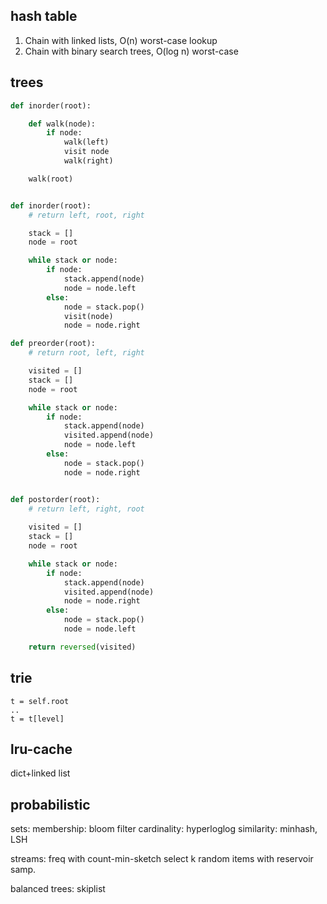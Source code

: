 

## hash table 

1. Chain with linked lists, O(n) worst-case lookup
2. Chain with binary search trees, O(log n) worst-case 


## trees 

```py
def inorder(root):

    def walk(node):
        if node:
            walk(left)
            visit node 
            walk(right)

    walk(root)


def inorder(root):
    # return left, root, right

    stack = []
    node = root

    while stack or node:
        if node:
            stack.append(node)
            node = node.left 
        else:
            node = stack.pop()
            visit(node)
            node = node.right

def preorder(root):
    # return root, left, right

    visited = []
    stack = []
    node = root

    while stack or node:
        if node:
            stack.append(node)
            visited.append(node)
            node = node.left 
        else:
            node = stack.pop()
            node = node.right


def postorder(root):
    # return left, right, root 
    
    visited = []
    stack = []
    node = root 

    while stack or node:
        if node:
            stack.append(node)
            visited.append(node)
            node = node.right
        else:
            node = stack.pop()
            node = node.left

    return reversed(visited)

```


## trie 
```
t = self.root 
..
t = t[level]
```

## lru-cache 

dict+linked list

## probabilistic

sets: 
membership: bloom filter 
cardinality: hyperloglog
similarity: minhash, LSH 

streams:
freq with count-min-sketch 
select k random items with reservoir samp. 

balanced trees:
skiplist